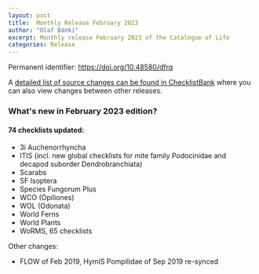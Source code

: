 ```yaml
---
layout: post
title:  Monthly Release February 2023
author: "Olaf Bánki"
excerpt: Monthly release February 2023 of the Catalogue of Life
categories: Release
---
```


Permanent identifier: https://doi.org/10.48580/dfrq

A [detailed list of source changes can be found in ChecklistBank](https://www.checklistbank.org/dataset/9880/sourcemetrics?hideUnchanged=true&releaseKey=9859) where you can also view changes between other releases.

### What's new in February 2023 edition?

#### 74 checklists updated:

 - 3i Auchenorrhyncha
 - ITIS (incl. new global checklists for mite family Podocinidae and decapod suborder Dendrobranchiata)
 - Scarabs
 - SF Isoptera
 - Species Fungorum Plus
 - WCO (Opiliones)
 - WOL (Odonata)
 - World Ferns
 - World Plants
 - WoRMS, 65 checklists

 Other changes:
 - FLOW of Feb 2019, HymIS Pompilidae of Sep 2019 re-synced
